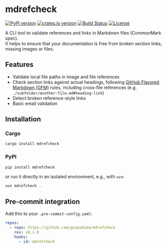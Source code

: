 # mdrefcheck

[![PyPI version](https://img.shields.io/pypi/v/mdrefcheck.svg?logo=pypi&logoColor=white)](https://pypi.org/project/mdrefcheck/)
[![crates.io version](https://img.shields.io/crates/v/mdrefcheck.svg?logo=rust&logoColor=white)](https://crates.io/crates/mdrefcheck)
[![Build Status](https://github.com/gospodima/mdrefcheck/actions/workflows/ci.yml/badge.svg)](https://github.com/gospodima/mdrefcheck/actions/workflows/ci.yml)
[![License](https://img.shields.io/badge/license-MIT-blue.svg)](./LICENSE)

A CLI tool to validate references and links in Markdown files (CommonMark spec).  
It helps to ensure that your documentation is free from broken section links, missing images or files.

## Features

- Validate local file paths in image and file references
- Check section links against actual headings, following [GitHub Flavored Markdown (GFM)](https://docs.github.com/en/get-started/writing-on-github/getting-started-with-writing-and-formatting-on-github/basic-writing-and-formatting-syntax#section-links) rules, including cross-file references (e.g. `./subfolder/another-file.md#heading-link`)
- Detect broken reference-style links
- Basic email validation

## Installation

### Cargo

```bash
cargo install mdrefcheck
```

### PyPI

```bash
pip install mdrefcheck
```

or run it directly in an isolated environment, e.g., with `uvx`:

```bash
uvx mdrefcheck .
```

## Pre-commit integration

Add this to your `.pre-commit-config.yaml`:

```yaml
repos:
  - repo: https://github.com/gospodima/mdrefcheck
    rev: v0.1.8
    hooks:
      - id: mdrefcheck
```
